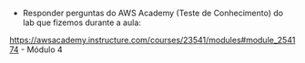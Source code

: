 - Responder perguntas do AWS Academy (Teste de Conhecimento) do lab que fizemos durante a aula:

https://awsacademy.instructure.com/courses/23541/modules#module_254174
    - Módulo 4

